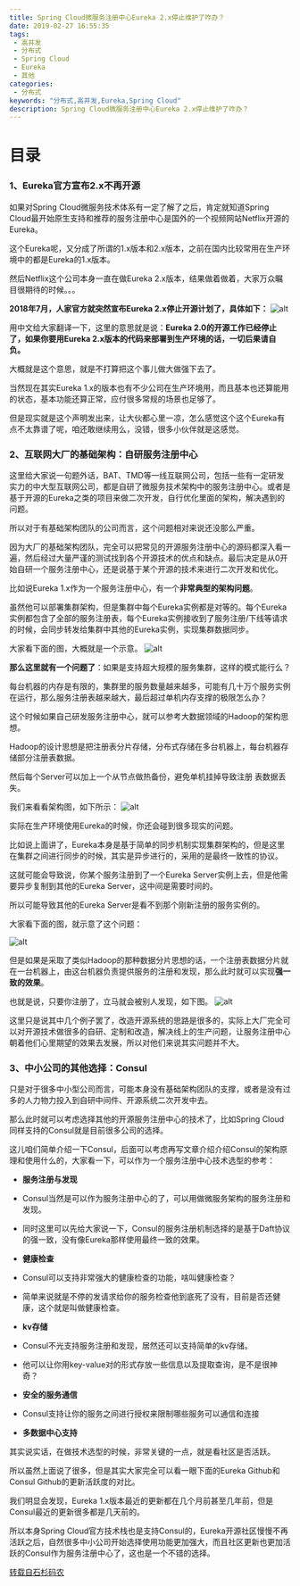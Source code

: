 ```yaml
---
title: Spring Cloud微服务注册中心Eureka 2.x停止维护了咋办？
date: 2019-02-27 16:55:35
tags: 
 - 高并发
 - 分布式
 - Spring Cloud
 - Eureka
 - 其他
categories: 
 - 分布式
keywords: "分布式,高并发,Eureka,Spring Cloud"
description: Spring Cloud微服务注册中心Eureka 2.x停止维护了咋办？
---
```



# 目录

### 1、Eureka官方宣布2.x不再开源
如果对Spring Cloud微服务技术体系有一定了解了之后，肯定就知道Spring Cloud最开始原生支持和推荐的服务注册中心是国外的一个视频网站Netflix开源的Eureka。

这个Eureka呢，又分成了所谓的1.x版本和2.x版本，之前在国内比较常用在生产环境中的都是Eureka的1.x版本。

然后Netflix这个公司本身一直在做Eureka 2.x版本，结果做着做着，大家万众瞩目很期待的时候。。。

**2018年7月，人家官方就突然宣布Eureka 2.x停止开源计划了，具体如下：**
![alt](https://i.loli.net/2019/02/27/5c75e3dab6232.png)

用中文给大家翻译一下，这里的意思就是说：**Eureka 2.0的开源工作已经停止了，如果你要用Eureka 2.x版本的代码来部署到生产环境的话，一切后果请自负。**

大概就是这个意思，就是不打算把这个事儿做大做强下去了。

当然现在其实Eureka 1.x的版本也有不少公司在生产环境用，而且基本也还算能用的状态，基本功能还算正常，应付很多常规的场景也足够了。

但是现实就是这个声明发出来，让大伙都心里一凉，怎么感觉这个这个Eureka有点不太靠谱了呢，咱还敢继续用么，没错，很多小伙伴就是这感觉。

### 2、互联网大厂的基础架构：自研服务注册中心
这里给大家说一句题外话，BAT、TMD等一线互联网公司，包括一些有一定研发实力的中大型互联网公司，都是自研了微服务技术架构中的服务注册中心。或者是基于开源的Eureka之类的项目来做二次开发，自行优化里面的架构，解决遇到的问题。

所以对于有基础架构团队的公司而言，这个问题相对来说还没那么严重。

因为大厂的基础架构团队，完全可以把常见的开源服务注册中心的源码都深入看一遍，然后经过大量严谨的测试找到各个开源技术的优点和缺点。最后决定是从0开始自研一个服务注册中心，还是说基于某个开源的技术来进行二次开发和优化。

比如说Eureka 1.x作为一个服务注册中心，有一个**非常典型的架构问题**。

虽然他可以部署集群架构，但是集群中每个Eureka实例都是对等的。每个Eureka实例都包含了全部的服务注册表，每个Eureka实例接收到了服务注册/下线等请求的时候，会同步转发给集群中其他的Eureka实例，实现集群数据同步。

大家看下面的图，大概就是一个示意。
![alt](https://i.loli.net/2019/02/27/5c75e44b78aac.png)

**那么这里就有一个问题了**：如果是支持超大规模的服务集群，这样的模式能行么？

每台机器的内存是有限的，集群里的服务数量越来越多，可能有几十万个服务实例在运行，那么服务注册表越来越大，最后超过单机内存支撑的极限怎么办？

这个时候如果自己研发服务注册中心，就可以参考大数据领域的Hadoop的架构思想。

Hadoop的设计思想是把注册表分片存储，分布式存储在多台机器上，每台机器存储部分注册表数据。

然后每个Server可以加上一个从节点做热备份，避免单机挂掉导致注册 表数据丢失。

我们来看看架构图，如下所示：
![alt](https://i.loli.net/2019/02/27/5c75e47bd6e91.png)

实际在生产环境使用Eureka的时候，你还会碰到很多现实的问题。

比如说上面讲了，Eureka本身是基于简单的同步机制实现集群架构的，但是这里在集群之间进行同步的时候，其实是异步进行的，采用的是最终一致性的协议。

这就可能会导致说，你某个服务注册到了一个Eureka Server实例上去，但是他需要异步复制到其他的Eureka Server，这中间是需要时间的。

所以可能导致其他的Eureka Server是看不到那个刚新注册的服务实例的。

大家看下面的图，就示意了这个问题：

![alt](https://i.loli.net/2019/02/27/5c75e49cd6b00.png)

但是如果是采取了类似Hadoop的那种数据分片思想的话，一个注册表数据分片就在一台机器上，由这台机器负责提供服务的注册和发现，那么此时就可以实现**强一致的效果**。

也就是说，只要你注册了，立马就会被别人发现，如下图。
![alt](https://i.loli.net/2019/02/27/5c75e4b3c1d37.png)

这里只是说其中几个例子罢了，改造开源系统的思路是很多的，实际上大厂完全可以对开源技术做很多的自研、定制和改造，解决线上的生产问题，让服务注册中心朝着他们心里期望的效果去发展，所以对他们来说其实问题并不大。

### 3、中小公司的其他选择：Consul
只是对于很多中小型公司而言，可能本身没有基础架构团队的支撑，或者是没有过多的人力物力投入到自研中间件、开源系统二次开发中去。


那么此时就可以考虑选择其他的开源服务注册中心的技术了，比如Spring Cloud同样支持的Consul就是目前很多公司的选择。

这儿咱们简单介绍一下Consul，后面可以考虑再写文章介绍介绍Consul的架构原理和使用什么的，大家看一下，可以作为一个服务注册中心技术选型的参考：

- **服务注册与发现**
- Consul当然是可以作为服务注册中心的了，可以用做微服务架构的服务注册和发现。
- 同时这里可以先给大家说一下，Consul的服务注册机制选择的是基于Daft协议的强一致，没有像Eureka那样使用最终一致的效果。

- **健康检查**
- Consul可以支持非常强大的健康检查的功能，啥叫健康检查？
- 简单来说就是不停的发请求给你的服务检查他到底死了没有，目前是否还健康，这个就是叫做健康检查。

- **kv存储**
- Consul不光支持服务注册和发现，居然还可以支持简单的kv存储。
- 他可以让你用key-value对的形式存放一些信息以及提取查询，是不是很神奇？

- **安全的服务通信**
- Consul支持让你的服务之间进行授权来限制哪些服务可以通信和连接

- **多数据中心支持**

其实说实话，在做技术选型的时候，非常关键的一点，就是看社区是否活跃。

所以虽然上面说了很多，但是其实大家完全可以看一眼下面的Eureka Github和Consul Github的更新活跃度的对比。

我们明显会发现，Eureka 1.x版本最近的更新都在几个月前甚至几年前，但是Consul最近的更新很多都是几天前的。

所以本身Spring Cloud官方技术栈也是支持Consul的，Eureka开源社区慢慢不再活跃之后，自然很多中小公司开始选择使用功能更加强大，而且社区更新也更加活跃的Consul作为服务注册中心了，这也是一个不错的选择。

[转载自石杉码农](https://juejin.im/post/5c7431f2f265da2db0739755)